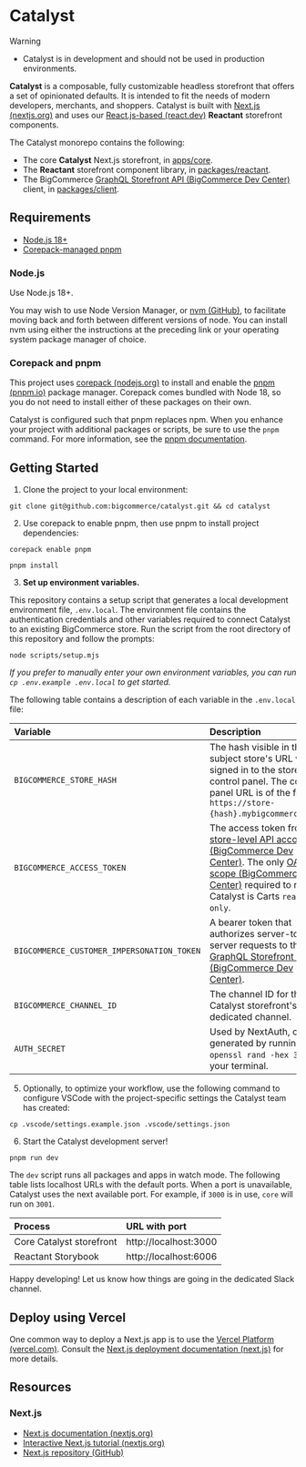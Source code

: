 # Catalyst

> [!WARNING]
> - Catalyst is in development and should not be used in production environments.

**Catalyst** is a composable, fully customizable headless storefront that offers a set of opinionated defaults. It is intended to fit the needs of modern developers, merchants, and shoppers. Catalyst is built with [Next.js (nextjs.org)](https://nextjs.org/) and uses our [React.js-based (react.dev)](https://react.dev/) **Reactant** storefront components.

The Catalyst monorepo contains the following:

* The core **Catalyst** Next.js storefront, in [apps/core](apps/core).
* The **Reactant** storefront component library, in [packages/reactant](packages/reactant).
* The BigCommerce [GraphQL Storefront API (BigCommerce Dev Center)](https://developer.bigcommerce.com/docs/graphql-storefront) client, in [packages/client](packages/client).

## Requirements

* [Node.js 18+](#node.js)
* [Corepack-managed pnpm](#corepack-and-pnpm)

### Node.js

Use Node.js 18+.

You may wish to use Node Version Manager, or [nvm (GitHub)](https://github.com/nvm-sh/nvm#installing-and-updating), to facilitate moving back and forth between different versions of node. You can install nvm using either the instructions at the preceding link or your operating system package manager of choice.

### Corepack and pnpm

This project uses [corepack (nodejs.org)](https://nodejs.org/api/corepack.html) to install and enable the [pnpm (pnpm.io)](https://pnpm.io/) package manager. Corepack comes bundled with Node 18, so you do not need to install either of these packages on their own.

Catalyst is configured such that pnpm replaces npm. When you enhance your project with additional packages or scripts, be sure to use the `pnpm` command. For more information, see the [pnpm documentation](https://pnpm.io/cli/add).

## Getting Started

1. Clone the project to your local environment:

```shell
git clone git@github.com:bigcommerce/catalyst.git && cd catalyst
```

2. Use corepack to enable pnpm, then use pnpm to install project dependencies:

```shell
corepack enable pnpm
```

```shell
pnpm install
```

3. **Set up environment variables.**

This repository contains a setup script that generates a local development environment file, `.env.local`. The environment file contains the authentication credentials and other variables required to connect Catalyst to an existing BigCommerce store. Run the script from the root directory of this repository and follow the prompts:

```shell
node scripts/setup.mjs
```

*If you prefer to manually enter your own environment variables, you can run `cp .env.example .env.local` to get started.*

The following table contains a description of each variable in the `.env.local` file:

| Variable | Description |
|:---------|:------------|
| `BIGCOMMERCE_STORE_HASH` | The hash visible in the subject store's URL when signed in to the store control panel. The control panel URL is of the form `https://store-{hash}.mybigcommerce.com`. |
| `BIGCOMMERCE_ACCESS_TOKEN` | The access token from a [store-level API account (BigCommerce Dev Center)](https://developer.bigcommerce.com/api-docs/getting-started/api-accounts#store-level-api-accounts). The only [OAuth scope (BigCommerce Dev Center)](https://developer.bigcommerce.com/api-docs/getting-started/api-accounts#oauth-scopes) required to run Catalyst is Carts `read-only`. |
| `BIGCOMMERCE_CUSTOMER_IMPERSONATION_TOKEN` | A bearer token that authorizes server-to-server requests to the [GraphQL Storefront API (BigCommerce Dev Center)](https://developer.bigcommerce.com/docs/storefront/graphql). |
| `BIGCOMMERCE_CHANNEL_ID` | The channel ID for the Catalyst storefront's dedicated channel. |
| `AUTH_SECRET` | Used by NextAuth, can be generated by running `openssl rand -hex 32` in your terminal.  |

5. Optionally, to optimize your workflow, use the following command to configure VSCode with the project-specific settings the Catalyst team has created:

```shell
cp .vscode/settings.example.json .vscode/settings.json
```

6. Start the Catalyst development server!

```shell
pnpm run dev
```

The `dev` script runs all packages and apps in watch mode. The following table lists localhost URLs with the default ports. When a port is unavailable, Catalyst uses the next available port. For example, if `3000` is in use, `core` will run on `3001`.

| Process | URL with port |
|:--------|:--------------|
| Core Catalyst storefront | http://localhost:3000 |
| Reactant Storybook | http://localhost:6006 |

Happy developing! Let us know how things are going in the dedicated Slack channel.

## Deploy using Vercel

One common way to deploy a Next.js app is to use the [Vercel Platform (vercel.com)](https://vercel.com/new?utm_medium=default-template&filter=next.js&utm_source=create-next-app&utm_campaign=create-next-app-readme). Consult the [Next.js deployment documentation (next.js)](https://nextjs.org/docs/app/building-your-application/deploying) for more details.

## Resources

### Next.js

- [Next.js documentation (nextjs.org)](https://nextjs.org/docs)
- [Interactive Next.js tutorial (nextjs.org)](https://nextjs.org/learn)
- [Next.js repository (GitHub)](https://github.com/vercel/next.js/)
